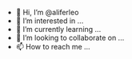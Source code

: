 - 👋 Hi, I’m @aliferleo
- 👀 I’m interested in ...
- 🌱 I’m currently learning ...
- 💞️ I’m looking to collaborate on ...
- 📫 How to reach me ...

<!---
aliferleo/aliferleo is a ✨ special ✨ repository because its `README.md` (this file) appears on your GitHub profile.
You can click the Preview link to take a look at your changes.
--->

